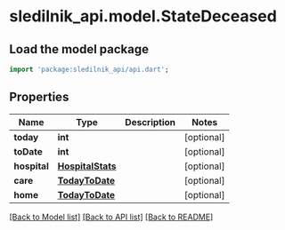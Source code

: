 # sledilnik_api.model.StateDeceased

## Load the model package
```dart
import 'package:sledilnik_api/api.dart';
```

## Properties
Name | Type | Description | Notes
------------ | ------------- | ------------- | -------------
**today** | **int** |  | [optional] 
**toDate** | **int** |  | [optional] 
**hospital** | [**HospitalStats**](HospitalStats.md) |  | [optional] 
**care** | [**TodayToDate**](TodayToDate.md) |  | [optional] 
**home** | [**TodayToDate**](TodayToDate.md) |  | [optional] 

[[Back to Model list]](../README.md#documentation-for-models) [[Back to API list]](../README.md#documentation-for-api-endpoints) [[Back to README]](../README.md)


